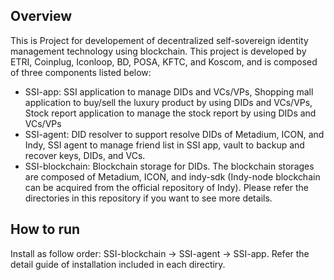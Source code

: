 ## Overview

This is Project for developement of decentralized self-sovereign identity management technology using blockchain. This project is developed by ETRI, Coinplug, Iconloop, BD, POSA, KFTC, and Koscom, and is composed of three components listed below:

- SSI-app: SSI application to manage DIDs and VCs/VPs, Shopping mall application to buy/sell the luxury product by using DIDs and VCs/VPs, Stock report application to manage the stock report by using DIDs and VCs/VPs
- SSI-agent: DID resolver to support resolve DIDs of Metadium, ICON, and Indy, SSI agent to manage friend list in SSI app, vault to backup and recover keys, DIDs, and VCs.
- SSI-blockchain: Blockchain storage for DIDs. The blockchain storages are composed of Metadium, ICON, and indy-sdk (Indy-node blockchain can be acquired from the official repository of Indy). 
Please refer the directories in this repository if you want to see more details.

## How to run
Install as follow order: SSI-blockchain -> SSI-agent -> SSI-app. Refer the detail guide of installation included in each directiry.
